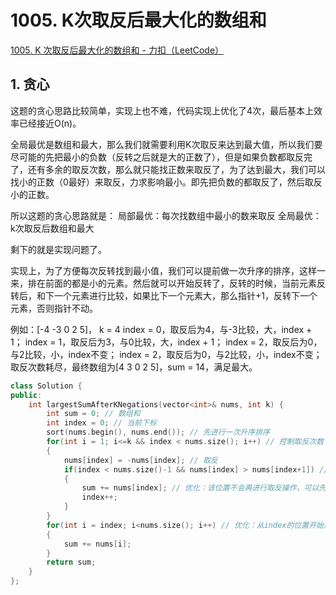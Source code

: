 # 1005. K次取反后最大化的数组和

[1005. K 次取反后最大化的数组和 - 力扣（LeetCode）](https://leetcode.cn/problems/maximize-sum-of-array-after-k-negations/)



## 1. 贪心

这题的贪心思路比较简单，实现上也不难，代码实现上优化了4次，最后基本上效率已经接近O(n)。

全局最优是数组和最大，那么我们就需要利用K次取反来达到最大值，所以我们要尽可能的先把最小的负数（反转之后就是大的正数了），但是如果负数都取反完了，还有多余的取反次数，那么就只能找正数来取反了，为了达到最大，我们可以找小的正数（0最好）来取反，力求影响最小。即先把负数的都取反了，然后取反小的正数。

所以这题的贪心思路就是：
局部最优：每次找数组中最小的数来取反
全局最优：k次取反后数组和最大

剩下的就是实现问题了。

实现上，为了方便每次反转找到最小值，我们可以提前做一次升序的排序，这样一来，排在前面的都是小的元素。然后就可以开始反转了，反转的时候，当前元素反转后，和下一个元素进行比较，如果比下一个元素大，那么指针+1，反转下一个元素，否则指针不动。

例如：[-4 -3 0 2 5]， k = 4
index = 0，取反后为4，与-3比较，大，index + 1；
index = 1，取反后为3，与0比较，大，index + 1；
index = 2，取反后为0，与2比较，小，index不变；
index = 2，取反后为0，与2比较，小，index不变；
取反次数耗尽，最终数组为[4 3 0 2 5]，sum = 14，满足最大。

```c++
class Solution {
public:
    int largestSumAfterKNegations(vector<int>& nums, int k) {
        int sum = 0; // 数组和
        int index = 0; // 当前下标
        sort(nums.begin(), nums.end()); // 先进行一次升序排序
        for(int i = 1; i<=k && index < nums.size(); i++) // 控制取反次数 且 数组指针不能溢出
        {
            nums[index] = -nums[index]; // 取反
            if(index < nums.size()-1 && nums[index] > nums[index+1]) // 如果取反后比下一个元素大，那么就到下一个位置取反
            {
                sum += nums[index]; // 优化：该位置不会再进行取反操作，可以先加，后续就不用再遍历一次了
                index++;
            }
        }
        for(int i = index; i<nums.size(); i++) // 优化：从index的位置开始遍历，index前已经全部加过了
        {
            sum += nums[i];
        }
        return sum;
    }
};
```


